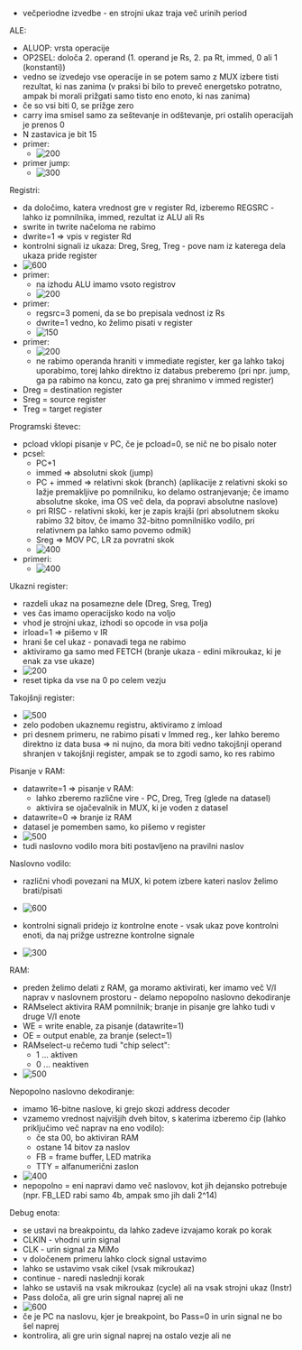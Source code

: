 - večperiodne izvedbe - en strojni ukaz traja več urinih period

ALE:
- ALUOP: vrsta operacije
- OP2SEL: določa 2. operand (1. operand je Rs, 2. pa Rt, immed, 0 ali 1 (konstanti))
- vedno se izvedejo vse operacije in se potem samo z MUX izbere tisti rezultat, ki nas zanima (v praksi bi bilo to preveč energetsko potratno, ampak bi morali prižgati samo tisto eno enoto, ki nas zanima)
- če so vsi biti 0, se prižge zero
- carry ima smisel samo za seštevanje in odštevanje, pri ostalih operacijah je prenos 0
- N zastavica je bit 15
- primer:
	- ![200](../../Images2/Pasted%20image%2020241112104429.png)
- primer jump:
	- ![300](../../Images2/Pasted%20image%2020241112104620.png)

Registri:
- da določimo, katera vrednost gre v register Rd, izberemo REGSRC - lahko iz pomnilnika, immed, rezultat iz ALU ali Rs
- swrite in twrite načeloma ne rabimo
- dwrite=1 => vpis v register Rd
- kontrolni signali iz ukaza: Dreg, Sreg, Treg - pove nam iz katerega dela ukaza pride register
- ![600](../../Images2/Pasted%20image%2020241112110049.png)
- primer:
	- na izhodu ALU imamo vsoto registrov
	- ![200](../../Images2/Pasted%20image%2020241112110308.png)
- primer:
	- regsrc=3 pomeni, da se bo prepisala vednost iz Rs
	- dwrite=1 vedno, ko želimo pisati v register
	- ![150](../../Images2/Pasted%20image%2020241112110408.png)
- primer:
	- ![200](../../Images2/Pasted%20image%2020241112110645.png)
	- ne rabimo operanda hraniti v immediate register, ker ga lahko takoj uporabimo, torej lahko direktno iz databus preberemo (pri npr. jump, ga pa rabimo na koncu, zato ga prej shranimo v immed register)
- Dreg = destination register
- Sreg = source register
- Treg = target register

Programski števec:
- pcload vklopi pisanje v PC, če je pcload=0, se nič ne bo pisalo noter
- pcsel:
	- PC+1
	- immed => absolutni skok (jump)
	- PC + immed => relativni skok (branch) (aplikacije z relativni skoki so lažje premakljive po pomnilniku, ko delamo ostranjevanje; če imamo absolutne skoke, ima OS več dela, da popravi absolutne naslove)
	- pri RISC - relativni skoki, ker je zapis krajši (pri absolutnem skoku rabimo 32 bitov, če imamo 32-bitno pomnilniško vodilo, pri relativnem pa lahko samo povemo odmik)
	- Sreg => MOV PC, LR za povratni skok
	- ![400](../../Images2/Pasted%20image%2020241112113808.png)
- primeri:
	- ![400](../../Images2/Pasted%20image%2020241112114306.png)

Ukazni register:
- razdeli ukaz na posamezne dele (Dreg, Sreg, Treg)
- ves čas imamo operacijsko kodo na voljo
- vhod je strojni ukaz, izhodi so opcode in vsa polja
- irload=1 => pišemo v IR
- hrani še cel ukaz - ponavadi tega ne rabimo
- aktiviramo ga samo med FETCH (branje ukaza - edini mikroukaz, ki je enak za vse ukaze)
- ![200](../../Images2/Pasted%20image%2020241112114935.png)
- reset tipka da vse na 0 po celem vezju

Takojšnji register:
- ![500](../../Images2/Pasted%20image%2020241112115333.png)
- zelo podoben ukaznemu registru, aktiviramo z imload
- pri desnem primeru, ne rabimo pisati v Immed reg., ker lahko beremo direktno iz data busa => ni nujno, da mora biti vedno takojšnji operand shranjen v takojšnji register, ampak se to zgodi samo, ko res rabimo

Pisanje v RAM:
- datawrite=1 => pisanje v RAM:
	- lahko zberemo različne vire - PC, Dreg, Treg (glede na datasel)
	- aktivira se ojačevalnik in MUX, ki je voden z datasel
- datawrite=0 => branje iz RAM
- datasel je pomemben samo, ko pišemo v register
- ![500](../../Images2/Pasted%20image%2020241112120103.png)
- tudi naslovno vodilo mora biti postavljeno na pravilni naslov

Naslovno vodilo:
- različni vhodi povezani na MUX, ki potem izbere kateri naslov želimo brati/pisati

- ![600](../../Images2/Pasted%20image%2020241112120459.png)
- kontrolni signali pridejo iz kontrolne enote - vsak ukaz pove kontrolni enoti, da naj prižge ustrezne kontrolne signale
- ![300](../../Images2/Pasted%20image%2020241112122438.png)

RAM:
- preden želimo delati z RAM, ga moramo aktivirati, ker imamo več V/I naprav v naslovnem prostoru - delamo nepopolno naslovno dekodiranje
- RAMselect aktivira RAM pomnilnik; branje in pisanje gre lahko tudi v druge V/I enote
- WE = write enable, za pisanje (datawrite=1)
- OE = output enable, za branje (select=1)
- RAMselect-u rečemo tudi "chip select":
	- 1 ... aktiven
	- 0 ... neaktiven
- ![500](../../Images2/Pasted%20image%2020241112122755.png)

Nepopolno naslovno dekodiranje:
- imamo 16-bitne naslove, ki grejo skozi address decoder
- vzamemo vrednost najvišjih dveh bitov, s katerima izberemo čip (lahko priključimo več naprav na eno vodilo):
	- če sta 00, bo aktiviran RAM
	- ostane 14 bitov za naslov
	- FB = frame buffer, LED matrika
	- TTY = alfanumerični zaslon
- ![400](../../Images2/Pasted%20image%2020241112123505.png)
- nepopolno = eni napravi damo več naslovov, kot jih dejansko potrebuje (npr. FB_LED rabi samo 4b, ampak smo jih dali 2^14)

Debug enota:
- se ustavi na breakpointu, da lahko zadeve izvajamo korak po korak
- CLKIN - vhodni urin signal
- CLK - urin signal za MiMo
- v določenem primeru lahko clock signal ustavimo
- lahko se ustavimo vsak cikel (vsak mikroukaz)
- continue - naredi naslednji korak
- lahko se ustaviš na vsak mikroukaz (cycle) ali na vsak strojni ukaz (Instr)
- Pass določa, ali gre urin signal naprej ali ne
- ![600](../../Images2/Pasted%20image%2020241112124924.png)
- če je PC na naslovu, kjer je breakpoint, bo Pass=0 in urin signal ne bo šel naprej
- kontrolira, ali gre urin signal naprej na ostalo vezje ali ne
